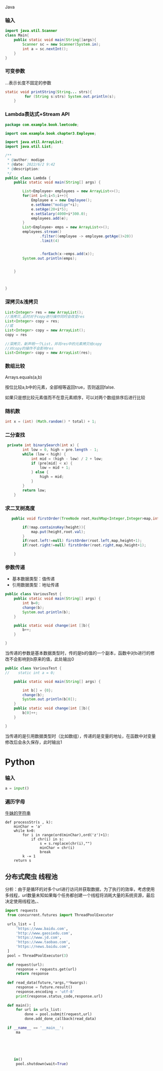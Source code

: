   Java

### 输入

```java
import java.util.Scanner
class Main{
    public static void main(String[]args){
        Scanner sc = new Scanner(System.in);
        int a = sc.nextInt();
    }
}
```

### 可变参数

...表示长度不固定的参数

```java
static void printString(String... strs){
         for (String s:strs) System.out.println(s);
    }
```

### Lambda表达式+Stream API

```java
package com.example.book.leetcode;

import com.example.book.chapter3.Employee;

import java.util.ArrayList;
import java.util.List;

/**
 * @author: modige
 * @date: 2022/6/2 9:42
 * @description:
 */
public class Lambda {
    public static void main(String[] args) {

        List<Employee> employees = new ArrayList<>();
        for(int i=0;i<5;i++){
            Employee e = new Employee();
            e.setName("modige"+i);
            e.setAge(20+i*5);
            e.setSalary(4000+i*300.0);
            employees.add(e);
        }
        List<Employee> emps = new ArrayList<>();
        employees.stream()
                .filter((employee -> employee.getAge()>20))
                .limit(4)


                .forEach(x->emps.add(x));
        System.out.println(emps);


    }



}

```

### 深拷贝&浅拷贝

```java
List<Integer> res = new ArrayList();
//浅拷贝,此时对于copy进行操作同时会改变res
List<Integer> copy = res;
//或
List<Integer> copy = new ArrayList();
copy = res
    
//深拷贝，新声明一个List，并将res中的元素拷贝给copy
//对copy的操作不会影响res
List<Integer> copy = new ArrayList(res);
```

### 数组比较

Arrays.equals(a,b)

按位比较a,b中的元素，全部相等返回true，否则返回false.

如果只是想比较元素值而不在意元素顺序，可以对两个数组排序后进行比较

### 随机数

```java
int x = (int) (Math.random() * total) + 1;
```

### 二分查找

```java
 private int binarySearch(int x) {
        int low = 0, high = pre.length - 1;
        while (low < high) {
            int mid = (high - low) / 2 + low;
            if (pre[mid] < x) {
                low = mid + 1;
            } else {
                high = mid;
            }
        }
        return low;
    }
```

### 求二叉树高度

```java
   public void firstOrder(TreeNode root,HashMap<Integer,Integer>map,int height){

        if(!map.containsKey(height)){
            map.put(height,root.val);
        }
        if(root.left!=null) firstOrder(root.left,map,height+1);
        if(root.right!=null) firstOrder(root.right,map,height+1);

    }
```

### 参数传递

* 基本数据类型：值传递
* 引用数据类型：地址传递

```java
public class VariousTest {
    public static void main(String[] args) {
        int b=0;
        change(b);
        System.out.println(b);
    }

    public static void change(int []b){
        b++;
    }

}

```

当传递的参数是基本数据类型时，传的是b的值的一个副本，函数中对b进行的修改不会影响到b原来的值，此处输出0

```java
public class VariousTest {
//    static int a = 0;

    public static void main(String[] args) {

        int b[] = {0};
        change(b);
        System.out.println(b[0]);
    }
    public static void change(int []b){
        b[0]++;
    }

}

```

当传递的是引用数据类型时（比如数组），传递的是变量的地址，在函数中对变量修改后会永久保存，此时输出1

# Python

### 输入

```python
a = input()
```



### 遍历字母

[牛妹的字符串](https://www.nowcoder.com/question/next?pid=35148606&qid=2335440&tid=55752678)

```pyhton
def processStr(s , k):
    minChar = 'a'
    while k>0:
        for i in range(ord(minChar),ord('z')+1):
            if chr(i) in s:
                s = s.replace(chr(i),"")
                minChar = chr(i)
                break
        k -= 1
    return s
```

## 分布式爬虫 线程池

分析：由于是循环的对多个url进行访问并获取数据，为了执行的效率，考虑使用多线程，url数量未知如果每个任务都创建一个线程将消耗大量的系统资源，最后决定使用线程池。、

```python
import requests
 from concurrent.futures import ThreadPoolExecutor
 
 urls_list = [
     'https://www.baidu.com',
     'http://www.gaosiedu.com',
     'https://www.jd.com',
     'https://www.taobao.com',
     'https://news.baidu.com',
 ]
 pool = ThreadPoolExecutor(3)
 
 def request(url):
     response = requests.get(url)
     return response
 
 def read_data(future,*args,**kwargs):
     response = future.result()
     response.encoding = 'utf-8'
     print(response.status_code,response.url)
 
 def main():
     for url in urls_list:
         done = pool.submit(request,url)
         done.add_done_callback(read_data)
 
 if __name__ == '__main__':
     ma
    
    
    
    
    
    in()
     pool.shutdown(wait=True)
```

